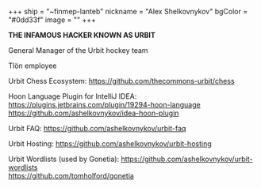 +++
ship = "~finmep-lanteb"
nickname = "Alex Shelkovnykov"
bgColor = "#0dd33f"
image = ""
+++

**THE INFAMOUS HACKER KNOWN AS URBIT**

General Manager of the Urbit hockey team

Tlön employee

Urbit Chess Ecosystem:
https://github.com/thecommons-urbit/chess

Hoon Language Plugin for IntelliJ IDEA:
https://plugins.jetbrains.com/plugin/19294-hoon-language
https://github.com/ashelkovnykov/idea-hoon-plugin

Urbit FAQ:
https://github.com/ashelkovnykov/urbit-faq

Urbit Hosting:
https://github.com/ashelkovnykov/urbit-hosting

Urbit Wordlists (used by Gonetia):
https://github.com/ashelkovnykov/urbit-wordlists  
https://github.com/tomholford/gonetia
